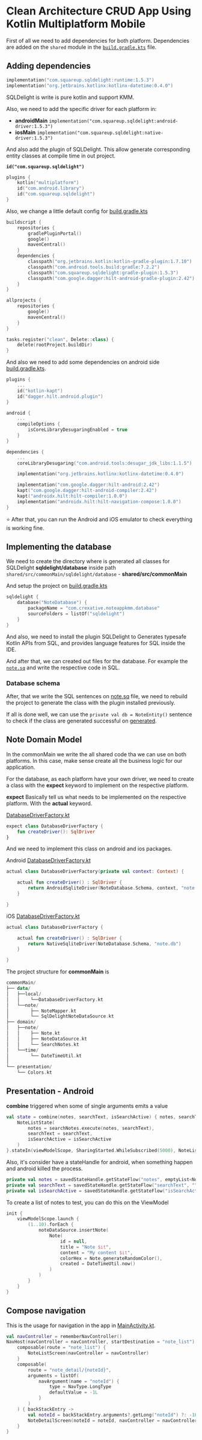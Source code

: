 # Clean Architecture CRUD App Using Kotlin Multiplatform Mobile

First of all we need to add dependencies for both platform.
Dependencies are added on the `shared` module in the [`build.gradle.kts`](shared/build.gradle.kts) file.

## Adding dependencies

```kotlin
implementation("com.squareup.sqldelight:runtime:1.5.3")
implementation("org.jetbrains.kotlinx:kotlinx-datetime:0.4.0")
```

SQLDelight is write is pure kotlin and support KMM.

Also, we need to add the specific driver for each platform in:
- **androidMain** `implementation("com.squareup.sqldelight:android-driver:1.5.3")`
- **iosMain** `implementation("com.squareup.sqldelight:native-driver:1.5.3")`

And also add the plugin of SQLDelight. This allow generate corresponding entity classes at compile time in out project.

**`id("com.squareup.sqldelight")`**

```kotlin
plugins {
    kotlin("multiplatform")
    id("com.android.library")
    id("com.squareup.sqldelight")
}
```

Also, we change a little default config for [build.gradle.kts](./build.gradle.kts)

```kotlin
buildscript {
    repositories {
        gradlePluginPortal()
        google()
        mavenCentral()
    }
    dependencies {
        classpath("org.jetbrains.kotlin:kotlin-gradle-plugin:1.7.10")
        classpath("com.android.tools.build:gradle:7.2.2")
        classpath("com.squareup.sqldelight:gradle-plugin:1.5.3")
        classpath("com.google.dagger:hilt-android-gradle-plugin:2.42")
    }
}

allprojects {
    repositories {
        google()
        mavenCentral()
    }
}

tasks.register("clean", Delete::class) {
    delete(rootProject.buildDir)
}
```

And also we need to add some dependencies on android side [build.gradle.kts](androidApp/build.gradle.kts).

```kotlin
plugins {
    ...
    id("kotlin-kapt")
    id("dagger.hilt.android.plugin")
}

android {
    ...
    compileOptions {
        isCoreLibraryDesugaringEnabled = true
    }
}

dependencies {
    ...
    coreLibraryDesugaring("com.android.tools:desugar_jdk_libs:1.1.5")

    implementation("org.jetbrains.kotlinx:kotlinx-datetime:0.4.0")

    implementation("com.google.dagger:hilt-android:2.42")
    kapt("com.google.dagger:hilt-android-compiler:2.42")
    kapt("androidx.hilt:hilt-compiler:1.0.0")
    implementation("androidx.hilt:hilt-navigation-compose:1.0.0")
}
```

:star: After that, you can run the Android and iOS emulator to check everything is working fine.

## Implementing the database

We need to create the directory where is generated all classes for SQLDelight **sqldelight/database** inside path `shared/src/commonMain/sqldelight/database` - **shared/src/commonMain**

And setup the project on [build.gradle.kts](shared/build.gradle.kts)

```kotlin
sqldelight {
    database("NoteDatabase") {
        packageName = "com.crexative.noteappkmm.database"
        sourceFolders = listOf("sqldelight")
    }
}
```

And also, we need to install the plugin SQLDelight to Generates typesafe Kotlin APIs from SQL, and provides language features for SQL inside the IDE.

And after that, we can created out files for the database. For example the [`note.sq`](sqldelight/database/note.sq) and write the respective code in SQL.

### Database schema

After, that we write the SQL sentences on [note.sq](sqldelight/database/note.sq) file, we need to rebuild the project to generate the class with the plugin installed previously.

If all is done well, we can use the `private val db = NoteEntity()` sentence to check if the class are generated successful on [generated](shared/build/generated/sqldelight/code/NoteDatabase/commonMain/database).


## Note Domain Model

In the commonMain we write the all shared code tha we can use on both platforms.
In this case, make sense create all the business logic for our application.

For the database, as each platform have your own driver, we need to create a class with the **expect** keyword to implement on the respective platform.

**expect** Basically tell us what needs to be implemented on the respective platform. With the **actual** keyword.

[DatabaseDriverFactory.kt](shared/src/commonMain/kotlin/com/crexative/noteappkmm/data/local/DatabaseDriverFactory.kt)
```kotlin
expect class DatabaseDriverFactory {
    fun createDriver(): SqlDriver
}
```

And we need to implement this class on android and ios packages.

Android [DatabaseDriverFactory.kt](shared/src/androidMain/kotlin/com/crexative/noteappkmm/data/local/DatabaseDriverFactory.kt)
```kotlin
actual class DatabaseDriverFactory(private val context: Context) {

    actual fun createDriver() : SqlDriver {
        return AndroidSqliteDriver(NoteDatabase.Schema, context, "note.db")
    }

}
```

iOS [DatabaseDriverFactory.kt](shared/src/iosMain/kotlin/com/crexative/noteappkmm/data/local/DatabaseDriverFactory.kt)
```kotlin
actual class DatabaseDriverFactory {

    actual fun createDriver() : SqlDriver {
        return NativeSqliteDriver(NoteDatabase.Schema, "note.db")
    }

}
```

The project structure for **commonMain** is

```kotlin
commonMain/
├── data/
│   ├──local/
│   │    └──DatabaseDriverFactory.kt
│   └──note/
│        ├── NoteMapper.kt
│        └── SqlDelightNoteDataSource.kt
├── domain/
│   ├──note/
│   │    ├── Note.kt
│   │    ├── NoteDataSource.kt
│   │    └── SearchNotes.kt
│   └──time/
│        └── DateTimeUtil.kt
│
└── presentation/
    └── Colors.kt
```

## Presentation - Android

**combine** triggered when some of single arguments emits a value

```kotlin
val state = combine(notes, searchText, isSearchActive) { notes, searchText, isSearchActive ->
    NoteListState(
        notes = searchNotes.execute(notes, searchText),
        searchText = searchText,
        isSearchActive = isSearchActive
    )
}.stateIn(viewModelScope, SharingStarted.WhileSubscribed(5000), NoteListState())
```

Also, it's consider have a stateHandle for android, when something happen and android killed the process.

```kotlin
private val notes = savedStateHandle.getStateFlow("notes", emptyList<Note>())
private val searchText = savedStateHandle.getStateFlow("searchText", "")
private val isSearchActive = savedStateHandle.getStateFlow("isSearchActive", false)
```

To create a list of notes to test, you can do this on the ViewModel

```kotlin
init {
    viewModelScope.launch {
        (1..10).forEach {
            noteDataSource.insertNote(
                Note(
                    id = null,
                    title = "Note $it",
                    content = "My content $it",
                    colorHex = Note.generateRandomColor(),
                    created = DateTimeUtil.now()
                )
            )
        }
    }
}
```

## Compose navigation

This is the usage for navigation in the app in [MainActivity.kt](androidApp/src/main/java/com/crexative/noteappkmm/android/MainActivity.kt).

```kotlin
val navController = rememberNavController()
NavHost(navController = navController, startDestination = "note_list") {
    composable(route = "note_list") {
        NoteListScreen(navController = navController)
    }
    composable(
        route = "note_detail/{noteId}",
        arguments = listOf(
            navArgument(name = "noteId") {
                type = NavType.LongType
                defaultValue = -1L
            }
        )
    ) { backStackEntry ->
        val noteId = backStackEntry.arguments?.getLong("noteId") ?: -1L
        NoteDetailScreen(noteId = noteId, navController = navController)
    }
}
```